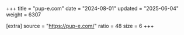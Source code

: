 +++
title = "pup-e.com"
date = "2024-08-01"
updated = "2025-06-04"
weight = 6307

[extra]
source = "https://pup-e.com/"
ratio = 48
size = 6
+++
